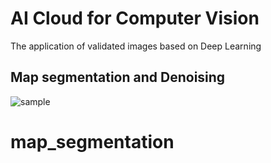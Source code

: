 # AI Cloud for Computer Vision
The application of validated images based on Deep Learning
## Map segmentation and Denoising
![sample](https://drive.google.com/open?id=13T4AdNcOF8CbaMCiHV544ls-pW6bvlO7)
# map_segmentation
